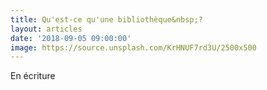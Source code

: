 ```yaml
---
title: Qu'est-ce qu'une bibliothèque&nbsp;?
layout: articles
date: '2018-09-05 09:00:00'
image: https://source.unsplash.com/KrHNUF7rd3U/2500x500
---
```


En écriture
